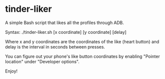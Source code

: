 # tinder-liker

A simple Bash script that likes all the profiles through ADB.

Syntax: ./tinder-liker.sh [x coordinate] [y coordinate] [delay]

Where x and y coordinates are the coordinates of the like (heart button) and delay is the interval in seconds between presses.

You can figure out your phone's like button coordinates by enabling "Pointer location" under "Developer options".

Enjoy!


